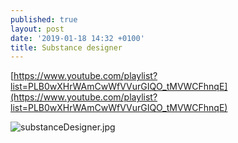 ```yaml
---
published: true
layout: post
date: '2019-01-18 14:32 +0100'
title: Substance designer
---
```

[https://www.youtube.com/playlist?list=PLB0wXHrWAmCwWfVVurGIQO_tMVWCFhnqE](https://www.youtube.com/playlist?list=PLB0wXHrWAmCwWfVVurGIQO_tMVWCFhnqE)

![substanceDesigner.jpg]({{site.baseurl}}/media/substanceDesigner.jpg)